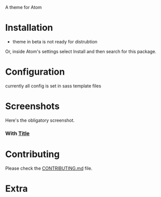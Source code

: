 A theme for Atom 

# Installation

* theme in beta is not ready for distrubtion


Or, inside Atom's settings select Install and then search for this package.

# Configuration

currently all config is set in sass template files


# Screenshots

Here's the obligatory screenshot.

### With [ Title ](https://# )


# Contributing

Please check the [CONTRIBUTING.md](https://github.com/atom-material/atom-material-ui/blob/master/CONTRIBUTING.md) file.

# Extra


